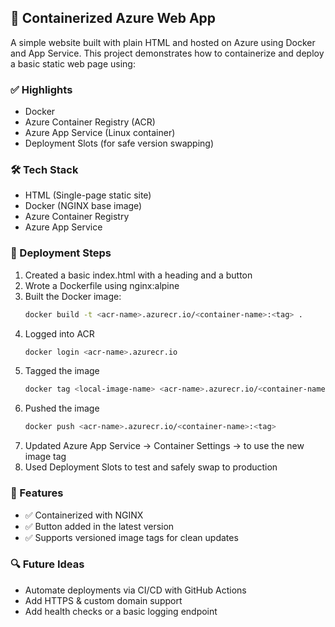 ## 🚀 Containerized Azure Web App
A simple website built with plain HTML and hosted on Azure using Docker and App Service.
This project demonstrates how to containerize and deploy a basic static web page using:

### ✅ Highlights
- Docker
- Azure Container Registry (ACR)
- Azure App Service (Linux container)
- Deployment Slots (for safe version swapping)

### 🛠 Tech Stack
- HTML (Single-page static site)
- Docker (NGINX base image)
- Azure Container Registry
- Azure App Service

### 🚀 Deployment Steps
1. Created a basic index.html with a heading and a button
2. Wrote a Dockerfile using nginx:alpine
3. Built the Docker image:
   ```bash
   docker build -t <acr-name>.azurecr.io/<container-name>:<tag> .
4. Logged into ACR
   ```bash
   docker login <acr-name>.azurecr.io
5. Tagged the image
   ```bash
   docker tag <local-image-name> <acr-name>.azurecr.io/<container-name>:<tag>
6. Pushed the image
   ```bash
   docker push <acr-name>.azurecr.io/<container-name>:<tag>
7. Updated Azure App Service → Container Settings → to use the new image tag
8. Used Deployment Slots to test and safely swap to production

### 🧪 Features
- ✅ Containerized with NGINX
- ✅ Button added in the latest version
- ✅ Supports versioned image tags for clean updates

### 🔍 Future Ideas
- Automate deployments via CI/CD with GitHub Actions
- Add HTTPS & custom domain support
- Add health checks or a basic logging endpoint
